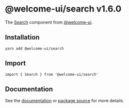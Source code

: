 # @welcome-ui/search v1.6.0

The [Search](http://welcome-ui.com/fields/search) component from [@welcome-ui](http://welcome-ui.com).

## Installation

    yarn add @welcome-ui/search

## Import

    import { Search } from '@welcome-ui/search'

## Documentation

See the [documentation](http://welcome-ui.com/fields/search) or [package source](https://github.com/WTTJ/welcome-ui/tree/v1.6.0/packages/Search) for more details.
